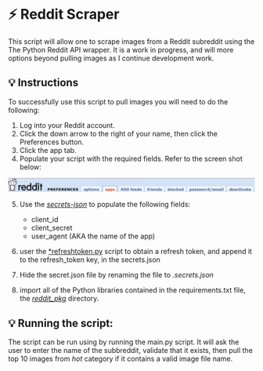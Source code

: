 # :zap: Reddit Scraper

This script will allow one to scrape images from a Reddit subreddit
using the The Python Reddit API wrapper. It is a work in progress,
and will more options beyond pulling images as I continue development work. 

## :bulb: Instructions

To successfully use this script to pull images you will need to do the following:

1. Log into your Reddit account.
2. Click the down arrow to the right of your name, then click the Preferences button.
3. Click the app tab.
4. Populate your script with the required fields. Refer to the screen shot below:

![REGISTER-APPLICATION](docs/images/register_application.png)


5. Use the [*secrets-json*](secrets.json) to populate the following fields:
   * client_id
   * client_secret
   * user_agent (AKA the name of the app)

6. user the [*refreshtoken.py](refreshtoken.py) script to obtain a refresh token, and append it to the refresh_token key, in the secrets.json
7. Hide the secret.json file by renaming the file to *.secrets.json*

8.  import all of the Python libraries contained in the requirements.txt file, the [*reddit_pkg*](reddit_pkg/) directory.

## :bulb: Running the script:

The script can be run using by running the main.py script.
It will ask the user to enter the name of the subbreddit, validate that it exists, then pull the top 10 images from *hot* category if 
it contains a valid image file name.